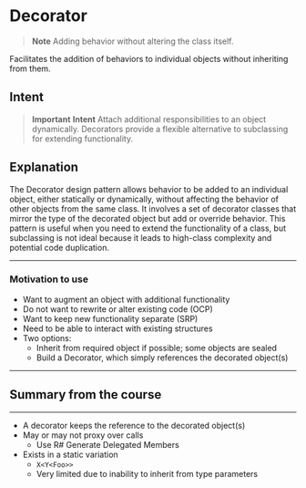 # Decorator

> **Note**
> Adding behavior without altering the class itself.

Facilitates the addition of behaviors to individual objects without inheriting from them.

## Intent

> **Important**
> **Intent**
> Attach additional responsibilities to an object dynamically. Decorators provide a flexible alternative to subclassing for extending functionality.

## Explanation

The Decorator design pattern allows behavior to be added to an individual object, either statically or dynamically, without affecting the behavior of other objects from the same class. It involves a set of decorator classes that mirror the type of the decorated object but add or override behavior. This pattern is useful when you need to extend the functionality of a class, but subclassing is not ideal because it leads to high-class complexity and potential code duplication.

---

### Motivation to use

- Want to augment an object with additional functionality
- Do not want to rewrite or alter existing code (OCP)
- Want to keep new functionality separate (SRP)
- Need to be able to interact with existing structures
- Two options:
  - Inherit from required object if possible; some objects are sealed
  - Build a Decorator, which simply references the decorated object(s)

---

## Summary from the course

---

- A decorator keeps the reference to the decorated object(s)
- May or may not proxy over calls
  - Use R# Generate Delegated Members
- Exists in a static variation
  - `X<Y<Foo>>`
  - Very limited due to inability to inherit from type parameters
